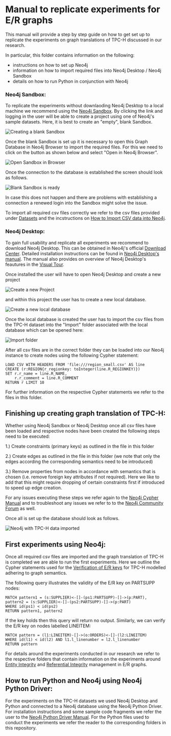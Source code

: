 # Manual to replicate experiments for E/R graphs

This manual will provide a step by step guide on how to get set up to replicate the experiments on graph translations of TPC-H discussed in our research.

In particular, this folder contains information on the following:

- instructions on how to set up Neo4j
- information on how to import required files into Neo4j Desktop / Neo4j Sandbox
- details on how to run Python in conjunction with Neo4j



### Neo4j Sandbox:

To replicate the experiments without downlaoding Neo4j Desktop to a local machine we recommend using the [Neo4j Sandbox](https://neo4j.com/sandbox/). By clicking the link and logging in the user will be able to create a project using one of Neo4j's sample datasets. Here, it is best to create an "empty", blank Sandbox.

![Creating a blank Sandbox](./images/sandbox1.JPG)

Once the blank Sandbox is set up it is necessary to open this Graph Database in Neo4j Browser to import the required files. For this we need to click on the button as shown below and select "Open in Neo4j Browser".

![Open Sandbox in Browser](./images/sandbox2.JPG)

Once the connection to the database is established the screen should look as follows.

![Blank Sandbox is ready](./images/sandbox3.JPG)

In case this does not happen and there are problems with establishing a connection a renewed login into the Sandbox might solve the issue.

To import all required csv files correctly we refer to the csv files provided under [Datasets](https://github.com/graphdbexperiments/er_graph_experiments/tree/main/datasets) and the incstructions on [How to Import CSV data into Neo4j](https://neo4j.com/docs/getting-started/data-import/csv-import/).


### Neo4j Desktop:

To gain full usability and replicate all experiments we recommend to download Neo4j Desktop. This can be obtained in Neo4j's official [Download Center](https://neo4j.com/download-center/#desktop). Detailed installation instructions can be found in [Neo4j Desktop's manual](https://neo4j.com/docs/desktop-manual/current/installation/). The manual also provides on overview of Neo4j Desktop's feautures in the [Visual Tour](https://neo4j.com/docs/desktop-manual/current/visual-tour/).

Once installed the user will have to open Neo4j Desktop and create a new project

![Create a new Project](./images/desktop1.JPG)

and within this project the user has to create a new local database.

![Create a new local database](./images/desktop2.JPG)

Once the local database is created the user has to import the csv files from the TPC-H dataset into the "Import" folder associated with the local database which can be opened here:

![Import folder](./images/desktop3.JPG)

After all csv files are in the correct folder they can be loaded into our Neo4j instance to create nodes using the following Cypher statement:

```
LOAD CSV WITH HEADERS FROM 'file:///region_small.csv' AS line
CREATE (r:REGION{r_regionkey: toInteger(line.R_REGIONKEY)})
SET r.r_name = line.R_NAME,
    r.r_comment = line.R_COMMENT
RETURN r LIMIT 10
```

For further information on the respective Cypher statements we refer to the files in this folder.


## Finishing up creating graph translation of TPC-H:

Whether using Neo4j Sandbox or Neo4j Desktop once all csv files have been loaded and respective nodes have been created the following steps need to be executed:

1.) Create constraints (primary keys) as outlined in the file in this folder

2.) Create edges as outlined in the file in this folder (we note that only the edges according the corresponding semantics need to be introduced)

3.) Remove properties from nodes in accordance with semantics that is chosen (i.e. remove foreign key attributes if not required). Here we like to add that this might require dropping of certain constraints first if introduced to speed up edge creation.


For any issues executing these steps we refer again to the [Neo4j Cypher Manual](https://neo4j.com/docs/cypher-manual/current/introduction/) and to troubleshoot any issues we refer to to the [Neo4j Community Forum](https://community.neo4j.com/) as well. 

Once all is set up the database should look as follows.


![Neo4j with TPC-H data imported](./images/desktop5.JPG)



## First experiments using Neo4j:

Once all required csv files are imported and the graph translation of TPC-H is completed we are able to run the first experiments. Here we outline the Cypher statements used for the [Verification of E/R keys](https://github.com/graphdbexperiments/er_graph_experiments/tree/main/entity_integrity) for TPC-H modelled adhering to graph semantics.

The following query illustrates the validity of the E/R key on PARTSUPP nodes:

```
MATCH pattern1 = (s:SUPPLIER)<-[]-(ps1:PARTSUPP)-[]->(p:PART), pattern2 = (s:SUPPLIER)<-[]-(ps2:PARTSUPP)-[]->(p:PART)
WHERE id(ps1) < id(ps2)
RETURN pattern1, pattern2
```

If the key holds then this query will return no output. Similarly, we can verify the E/R key on nodes labelled LINEITEM:

```
MATCH pattern = (l1:LINEITEM)-[]->(o:ORDERS)<-[]-(l2:LINEITEM)
WHERE id(l1) < id(l2) AND l1.l_linenumber = l2.l_linenumber
RETURN pattern
```

For details around the experiments conducted in our research we refer to the respective folders that contain information on the experiments around [Entity Integrity](https://github.com/graphdbexperiments/er_graph_experiments/tree/main/entity_integrity) and [Referential Integrity](https://github.com/graphdbexperiments/er_graph_experiments/tree/main/referential_integrity) management in E/R graphs.


## How to run Python and Neo4j using Neo4j Python Driver: 

For the experiments on the TPC-H datasets we used Neo4j Desktop and Python and connected to a Neo4j database using the Neo4j Python Driver. For installation instructions and some sample code fragments we refer the user to the [Neo4j Python Driver Manual](https://neo4j.com/docs/api/python-driver/current/). For the Python files used to conduct the experiments we refer the reader to the corresponding folders in this repository.

  
